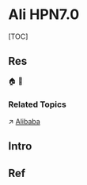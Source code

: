 # Ali HPN7.0

[TOC]



## Res
🏠 
🚧 


### Related Topics
↗ [Alibaba](../../../🔑%20CS%20Core/Electronics%20&%20Information%20Technologies%20Business%20Fields%20Research/Software%20Industry%20&%20Providers/Internet%20Industry%20&%20Companies/Alibaba.md)



## Intro



## Ref
